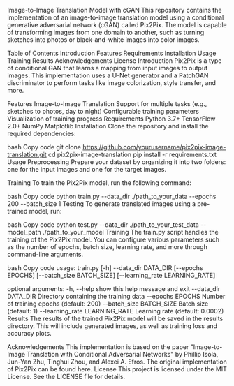 Image-to-Image Translation Model with cGAN
This repository contains the implementation of an image-to-image translation model using a conditional generative adversarial network (cGAN) called Pix2Pix. The model is capable of transforming images from one domain to another, such as turning sketches into photos or black-and-white images into color images.

Table of Contents
Introduction
Features
Requirements
Installation
Usage
Training
Results
Acknowledgements
License
Introduction
Pix2Pix is a type of conditional GAN that learns a mapping from input images to output images. This implementation uses a U-Net generator and a PatchGAN discriminator to perform tasks like image colorization, style transfer, and more.

Features
Image-to-Image Translation
Support for multiple tasks (e.g., sketches to photos, day to night)
Configurable training parameters
Visualization of training progress
Requirements
Python 3.7+
TensorFlow 2.0+
NumPy
Matplotlib
Installation
Clone the repository and install the required dependencies:

bash
Copy code
git clone https://github.com/yourusername/pix2pix-image-translation.git
cd pix2pix-image-translation
pip install -r requirements.txt
Usage
Preprocessing
Prepare your dataset by organizing it into two folders: one for the input images and one for the target images.

Training
To train the Pix2Pix model, run the following command:

bash
Copy code
python train.py --data_dir ./path_to_your_data --epochs 200 --batch_size 1
Testing
To generate translated images using a pre-trained model, run:

bash
Copy code
python test.py --data_dir ./path_to_your_test_data --model_path ./path_to_your_model
Training
The train.py script handles the training of the Pix2Pix model. You can configure various parameters such as the number of epochs, batch size, learning rate, and more through command-line arguments.

bash
Copy code
usage: train.py [-h] --data_dir DATA_DIR [--epochs EPOCHS] [--batch_size BATCH_SIZE] [--learning_rate LEARNING_RATE]

optional arguments:
  -h, --help            show this help message and exit
  --data_dir DATA_DIR   Directory containing the training data
  --epochs EPOCHS       Number of training epochs (default: 200)
  --batch_size BATCH_SIZE
                        Batch size (default: 1)
  --learning_rate LEARNING_RATE
                        Learning rate (default: 0.0002)
Results
The results of the trained Pix2Pix model will be saved in the results directory. This will include generated images, as well as training loss and accuracy plots.

Acknowledgements
This implementation is based on the paper "Image-to-Image Translation with Conditional Adversarial Networks" by Phillip Isola, Jun-Yan Zhu, Tinghui Zhou, and Alexei A. Efros.
The original implementation of Pix2Pix can be found here.
License
This project is licensed under the MIT License. See the LICENSE file for details.
